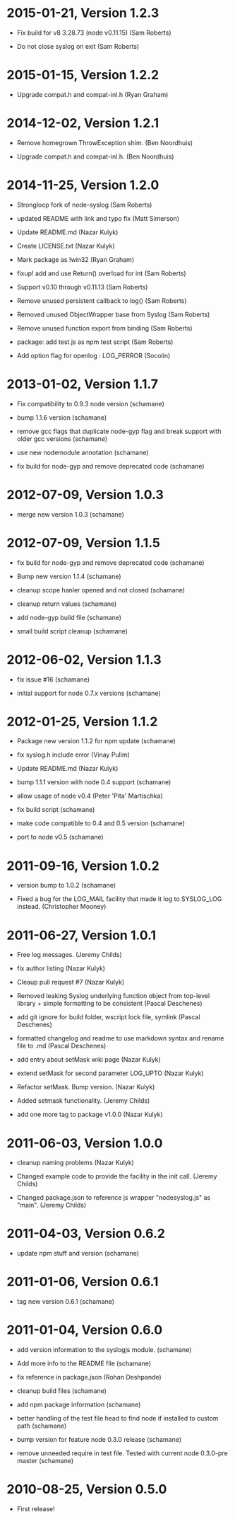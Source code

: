 2015-01-21, Version 1.2.3
=========================

 * Fix build for v8 3.28.73 (node v0.11.15) (Sam Roberts)

 * Do not close syslog on exit (Sam Roberts)


2015-01-15, Version 1.2.2
=========================

 * Upgrade compat.h and compat-inl.h (Ryan Graham)


2014-12-02, Version 1.2.1
=========================

 * Remove homegrown ThrowException shim. (Ben Noordhuis)

 * Upgrade compat.h and compat-inl.h. (Ben Noordhuis)


2014-11-25, Version 1.2.0
=========================

 * Strongloop fork of node-syslog (Sam Roberts)

 * updated README with link and typo fix (Matt Simerson)

 * Update README.md (Nazar Kulyk)

 * Create LICENSE.txt (Nazar Kulyk)

 * Mark package as !win32 (Ryan Graham)

 * fixup! add and use Return() overload for int (Sam Roberts)

 * Support v0.10 through v0.11.13 (Sam Roberts)

 * Remove unused persistent callback to log() (Sam Roberts)

 * Removed unused ObjectWrapper base from Syslog (Sam Roberts)

 * Remove unused function export from binding (Sam Roberts)

 * package: add test.js as npm test script (Sam Roberts)

 * Add option flag for openlog : LOG_PERROR (Socolin)


2013-01-02, Version 1.1.7
=========================

 * Fix compatibility to 0.9.3 node version (schamane)

 * bump 1.1.6 version (schamane)

 * remove gcc flags that duplicate node-gyp flag and break support with older gcc versions (schamane)

 * use new nodemodule annotation (schamane)

 * fix build for node-gyp and remove deprecated code (schamane)


2012-07-09, Version 1.0.3
=========================

 * merge new version 1.0.3 (schamane)


2012-07-09, Version 1.1.5
=========================

 * fix build for node-gyp and remove deprecated code (schamane)

 * Bump new version 1.1.4 (schamane)

 * cleanup scope hanler opened and not closed (schamane)

 * cleanup return values (schamane)

 * add node-gyp build file (schamane)

 * small build script cleanup (schamane)


2012-06-02, Version 1.1.3
=========================

 * fix issue #16 (schamane)

 * initial support for node 0.7.x versions (schamane)


2012-01-25, Version 1.1.2
=========================

 * Package new version 1.1.2 for npm update (schamane)

 * fix syslog.h include error (Vinay Pulim)

 * Update README.md (Nazar Kulyk)

 * bump 1.1.1 version with node 0.4 support (schamane)

 * allow usage of node v0.4 (Peter 'Pita' Martischka)

 * fix build script (schamane)

 * make code compatible to 0.4 and 0.5 version (schamane)

 * port to node v0.5 (schamane)


2011-09-16, Version 1.0.2
=========================

 * version bump to 1.0.2 (schamane)

 * Fixed a bug for the LOG_MAIL facility that made it log to SYSLOG_LOG instead. (Christopher Mooney)


2011-06-27, Version 1.0.1
=========================

 * Free log messages. (Jeremy Childs)

 * fix author listing (Nazar Kulyk)

 * Cleaup pull request #7 (Nazar Kulyk)

 * Removed leaking Syslog underlying function object from top-level library + simple formatting to be consistent (Pascal Deschenes)

 * add git ignore for build folder, wscript lock file, symlink (Pascal Deschenes)

 * formatted changelog and readme to use markdown syntax and rename file to .md (Pascal Deschenes)

 * add entry about setMask wiki page (Nazar Kulyk)

 * extend setMask for second parameter LOG_UPTO (Nazar Kulyk)

 * Refactor setMask. Bump version. (Nazar Kulyk)

 * Added setmask functionality. (Jeremy Childs)

 * add one more tag to package v1.0.0 (Nazar Kulyk)


2011-06-03, Version 1.0.0
=========================

 * cleanup naming problems (Nazar Kulyk)

 * Changed example code to provide the facility in the init call. (Jeremy Childs)

 * Changed package.json to reference js wrapper "nodesyslog.js" as "main". (Jeremy Childs)


2011-04-03, Version 0.6.2
=========================

 * update npm stuff and version (schamane)


2011-01-06, Version 0.6.1
=========================

 * tag new version 0.6.1 (schamane)


2011-01-04, Version 0.6.0
=========================

 * add version information to the syslogjs module. (schamane)

 * Add more info to the README file (schamane)

 * fix reference in package.json (Rohan Deshpande)

 * cleanup build files (schamane)

 * add npm package information (schamane)

 * better handling of the test file head to find node if installed to custom path (schamane)

 * bump version for feature node 0.3.0 release (schamane)

 * remove unneeded require in test file. Tested with current node 0.3.0-pre master (schamane)


2010-08-25, Version 0.5.0
=========================

 * First release!
